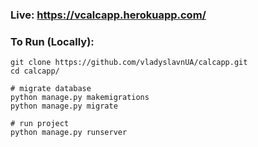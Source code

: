### Live: https://vcalcapp.herokuapp.com/

### To Run (Locally):
```
git clone https://github.com/vladyslavnUA/calcapp.git
cd calcapp/

# migrate database
python manage.py makemigrations
python manage.py migrate

# run project
python manage.py runserver
```
